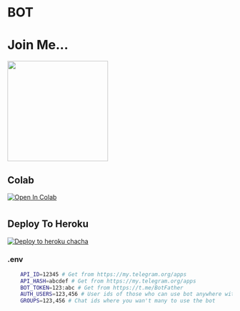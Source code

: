 # BOT
# Join Me... 
<a href="https://t.me/TIGER0054">
     <img height="225px" src="https://telegra.ph/file/3b6ddd8f2f12ca4728d7e.jpg">
  </a>

## Colab
[![Open In Colab](https://colab.research.google.com/assets/colab-badge.svg)](https://github.com/Dke76/txt-to-vdo)

#
#
## Deploy To Heroku


[![Deploy to heroku chacha](https://www.herokucdn.com/deploy/button.svg)](https://dashboard.heroku.com/new?template=https://github.com/viratvijay143/tigerchenal)
### .env
```sh
    API_ID=12345 # Get from https://my.telegram.org/apps
    API_HASH=abcdef # Get from https://my.telegram.org/apps
    BOT_TOKEN=123:abc # Get from https://t.me/BotFather
    AUTH_USERS=123,456 # User ids of those who can use bot anywhere without limit
    GROUPS=123,456 # Chat ids where you wan't many to use the bot
